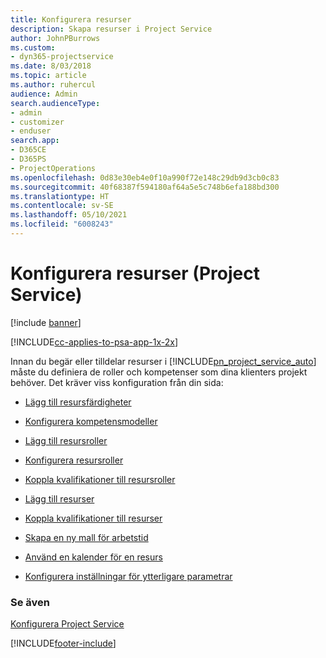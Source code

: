 ```yaml
---
title: Konfigurera resurser
description: Skapa resurser i Project Service
author: JohnPBurrows
ms.custom:
- dyn365-projectservice
ms.date: 8/03/2018
ms.topic: article
ms.author: ruhercul
audience: Admin
search.audienceType:
- admin
- customizer
- enduser
search.app:
- D365CE
- D365PS
- ProjectOperations
ms.openlocfilehash: 0d83e30eb4e0f10a990f72e148c29db9d3cb0c83
ms.sourcegitcommit: 40f68387f594180af64a5e5c748b6efa188bd300
ms.translationtype: HT
ms.contentlocale: sv-SE
ms.lasthandoff: 05/10/2021
ms.locfileid: "6008243"
---
```

# <a name="set-up-resources-project-service"></a>Konfigurera resurser (Project Service)

[!include [banner](../includes/psa-now-project-operations.md)]

[!INCLUDE[cc-applies-to-psa-app-1x-2x](../includes/cc-applies-to-psa-app-1x-2x.md)]

Innan du begär eller tilldelar resurser i [!INCLUDE[pn_project_service_auto](../includes/pn-project-service-auto.md)] måste du definiera de roller och kompetenser som dina klienters projekt behöver. Det kräver viss konfiguration från din sida:  
  
-   [Lägg till resursfärdigheter](../psa/add-resource-skills.md)  
  
-   [Konfigurera kompetensmodeller](../psa/set-up-proficiency-models.md)  
  
-   [Lägg till resursroller](../psa/add-resource-roles.md)  
  
-   [Konfigurera resursroller](../psa/configure-resource-roles.md)  
  
-   [Koppla kvalifikationer till resursroller](../psa/associate-skills-with-resource-roles.md)  
  
-   [Lägg till resurser](../psa/add-resources.md)  
  
-   [Koppla kvalifikationer till resurser](../psa/associate-skills-with-resources.md)  
  
-   [Skapa en ny mall för arbetstid](../psa/create-work-hours-template.md)  
  
-   [Använd en kalender för en resurs](../psa/apply-calendar-resource.md)  
  
-   [Konfigurera inställningar för ytterligare parametrar](../psa/configure-additional-parameters-settings.md)  
  
### <a name="see-also"></a>Se även  
 [Konfigurera Project Service](../psa/configure.md)


[!INCLUDE[footer-include](../includes/footer-banner.md)]